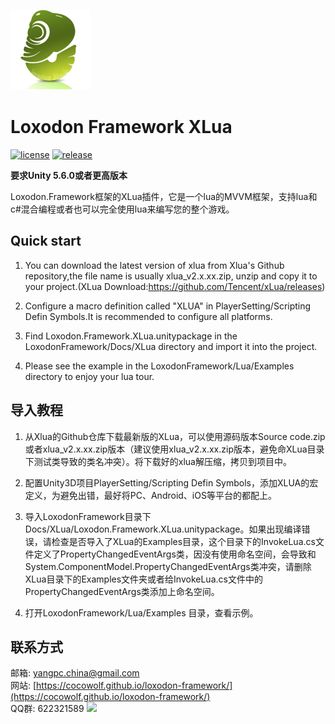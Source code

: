 ![](docs/images/icon.png)

# Loxodon Framework XLua

[![license](https://img.shields.io/badge/license-MIT-blue.png)](https://github.com/cocowolf/loxodon-framework-xlua/blob/master/LICENSE)
[![release](https://img.shields.io/badge/release-v1.1.0-blue.png)](https://github.com/cocowolf/loxodon-framework-xlua/releases)


**要求Unity 5.6.0或者更高版本**

Loxodon.Framework框架的XLua插件，它是一个lua的MVVM框架，支持lua和c#混合编程或者也可以完全使用lua来编写您的整个游戏。

## Quick start ##


1. You can download the latest version of xlua from Xlua's Github repository,the file name is usually xlua_v2.x.xx.zip, unzip and copy it to your project.(XLua Download:https://github.com/Tencent/xLua/releases)

2. Configure a macro definition called "XLUA" in PlayerSetting/Scripting Defin Symbols.It is recommended to configure all platforms.

3. Find Loxodon.Framework.XLua.unitypackage in the LoxodonFramework/Docs/XLua directory and import it into the project.

4. Please see the example in the LoxodonFramework/Lua/Examples directory to enjoy your lua tour.


## 导入教程 ##


1. 从Xlua的Github仓库下载最新版的XLua，可以使用源码版本Source code.zip或者xlua_v2.x.xx.zip版本（建议使用xlua_v2.x.xx.zip版本，避免命XLua目录下测试类导致的类名冲突）。将下载好的xlua解压缩，拷贝到项目中。

2. 配置Unity3D项目PlayerSetting/Scripting Defin Symbols，添加XLUA的宏定义，为避免出错，最好将PC、Android、iOS等平台的都配上。

3. 导入LoxodonFramework目录下Docs/XLua/Loxodon.Framework.XLua.unitypackage。如果出现编译错误，请检查是否导入了XLua的Examples目录，这个目录下的InvokeLua.cs文件定义了PropertyChangedEventArgs类，因没有使用命名空间，会导致和System.ComponentModel.PropertyChangedEventArgs类冲突，请删除XLua目录下的Examples文件夹或者给InvokeLua.cs文件中的PropertyChangedEventArgs类添加上命名空间。

4. 打开LoxodonFramework/Lua/Examples 目录，查看示例。

## 联系方式
邮箱: [yangpc.china@gmail.com](mailto:yangpc.china@gmail.com)   
网站: [https://cocowolf.github.io/loxodon-framework/](https://cocowolf.github.io/loxodon-framework/)  
QQ群: 622321589 [![](https://pub.idqqimg.com/wpa/images/group.png)](https:////shang.qq.com/wpa/qunwpa?idkey=71c1e43c24900ee84aeffc76fb67c0bacddc3f62a516fe80eae6b9521f872c59)
